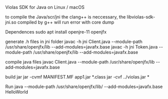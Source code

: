 Violas SDK for Java on Linux / macOS

to compile the Java/scr/jni the clang++ is neccessary, the libviolas-sdk-jni.so compiled by g++ will run error with core dump

Dependences 
    sudo apt install openjre-11 openjfx

generate .h files in jni folder
    javac -h jni Client.java  --module-path /usr/share/openjfx/lib --add-modules=javafx.base
    javac -h jni Token.java  --module-path /usr/share/openjfx/lib --add-modules=javafx.base

compile java files 
    javac Client.java --module-path /usr/share/openjfx/lib --add-modules=javafx.base

build jar
    jar -cvmf MANIFEST.MF app1.jar *.class
    jar -cvf ../violas.jar *
    
Run
    java --module-path /usr/share/openjfx/lib/ --add-modules=javafx.base HelloWorld